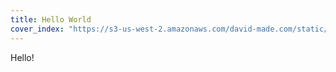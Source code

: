 ```yaml
---
title: Hello World
cover_index: "https://s3-us-west-2.amazonaws.com/david-made.com/static/media/open_road.da72707b.jpg"
---
```


Hello!